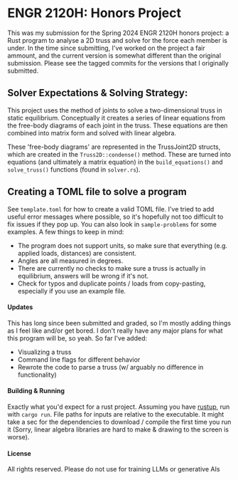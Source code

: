 # ENGR 2120H: Honors Project
This was my submission for the Spring 2024 ENGR 2120H honors project: a Rust program to analyse a 2D truss 
and solve for the force each member is under. In the time since submitting, I've worked on the project a 
fair ammount, and the current version is somewhat different than the original submission. Please see the 
tagged commits for the versions that I originally submitted.

## Solver Expectations & Solving Strategy:
This project uses the method of joints to solve a two-dimensional truss in static equilibrium. Conceptually it creates 
a series of linear equations from the free-body diagrams of each joint in the truss. These equations are then combined into 
matrix form and solved with linear algebra.

These 'free-body diagrams' are represented in the TrussJoint2D structs, which are created in the ```Truss2D::condense()```
method. These are turned into equations (and ultimately a matrix equation) in the ```build_equations()``` and ```solve_truss()``` 
functions (found in ```solver.rs```).

## Creating a TOML file to solve a program
See ```template.toml``` for how to create a valid TOML file. I've tried to add useful error messages where possible, so
it's hopefully not too difficult to fix issues if they pop up. You can also look in ```sample-problems``` for some examples.
A few things to keep in mind:
 - The program does not support units, so make sure that everything (e.g. applied loads, distances) are consistent. 
 - Angles are all measured in degrees.
 - There are currently no checks to make sure a truss is actually in equilibrium, answers will be wrong if it's not.
 - Check for typos and duplicate points / loads from copy-pasting, especially if you use an example file.

#### Updates
This has long since been submitted and graded, so I'm mostly adding things as I feel like and/or get bored. I don't
really have any major plans for what this program will be, so yeah. So far I've added:
 - Visualizing a truss 
 - Command line flags for different behavior
 - Rewrote the code to parse a truss (w/ arguably no difference in functionality)

#### Building & Running
Exactly what you'd expect for a rust project. Assuming you have [rustup](https://www.rust-lang.org/tools/install),
run with ```cargo run```. File paths for inputs are relative to the executable. It might take a sec for the dependencies
to download / compile the first time you run it 
(Sorry, linear algebra libraries are hard to make & drawing to the screen is worse).

#### License
All rights reserved. Please do not use for training LLMs or generative AIs
